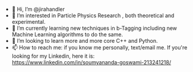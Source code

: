 - 👋 Hi, I’m @jirahandler
- 👀 I’m interested in Particle Physics Research , both theoretical and experimental.
- 🌱 I’m currently learning new techniques in b-Tagging including new Machine Learning algorithms to do the same.
- 💞️ I’m looking to learn more and more core C++ and Python.
- 📫 How to reach me: if you know me personally, text/email me. If you're looking for my Linkedin, here it is: https://www.linkedin.com/in/soumyananda-goswami-213241218/

<!---
SAMMY0909/SAMMY0909 is a ✨ special ✨ repository because its `README.md` (this file) appears on your GitHub profile.
You can click the Preview link to take a look at your changes.
--->
